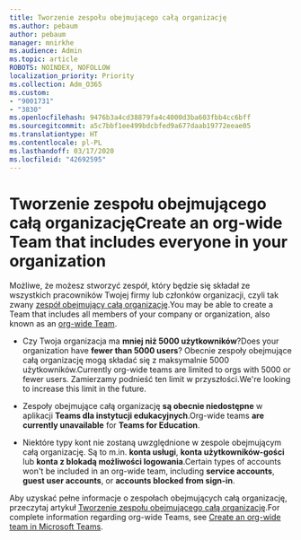 ```yaml
---
title: Tworzenie zespołu obejmującego całą organizację
ms.author: pebaum
author: pebaum
manager: mnirkhe
ms.audience: Admin
ms.topic: article
ROBOTS: NOINDEX, NOFOLLOW
localization_priority: Priority
ms.collection: Adm_O365
ms.custom:
- "9001731"
- "3830"
ms.openlocfilehash: 9476b3a4cd38879fa4c4000d3ba603fbb4cc6bff
ms.sourcegitcommit: a5c7bbf1ee499bdcbfed9a677daab19772eeae05
ms.translationtype: HT
ms.contentlocale: pl-PL
ms.lasthandoff: 03/17/2020
ms.locfileid: "42692595"
---
```

# <a name="create-an-org-wide-team-that-includes-everyone-in-your-organization"></a><span data-ttu-id="1aa41-102">Tworzenie zespołu obejmującego całą organizację</span><span class="sxs-lookup"><span data-stu-id="1aa41-102">Create an org-wide Team that includes everyone in your organization</span></span>

<span data-ttu-id="1aa41-103">Możliwe, że możesz stworzyć zespół, który będzie się składał ze wszystkich pracowników Twojej firmy lub członków organizacji, czyli tak zwany [zespół obejmujący całą organizację](https://docs.microsoft.com/microsoftteams/create-an-org-wide-team).</span><span class="sxs-lookup"><span data-stu-id="1aa41-103">You may be able to create a Team that includes all members of your company or organization, also known as an [org-wide Team](https://docs.microsoft.com/microsoftteams/create-an-org-wide-team).</span></span>

- <span data-ttu-id="1aa41-104">Czy Twoja organizacja ma **mniej niż 5000 użytkowników**?</span><span class="sxs-lookup"><span data-stu-id="1aa41-104">Does your organization have **fewer than 5000 users**?</span></span> <span data-ttu-id="1aa41-105">Obecnie zespoły obejmujące całą organizację mogą składać się z maksymalnie 5000 użytkowników.</span><span class="sxs-lookup"><span data-stu-id="1aa41-105">Currently org-wide teams are limited to orgs with 5000 or fewer users.</span></span> <span data-ttu-id="1aa41-106">Zamierzamy podnieść ten limit w przyszłości.</span><span class="sxs-lookup"><span data-stu-id="1aa41-106">We're looking to increase this limit in the future.</span></span>

- <span data-ttu-id="1aa41-107">Zespoły obejmujące całą organizację **są obecnie niedostępne** w aplikacji **Teams dla instytucji edukacyjnych**.</span><span class="sxs-lookup"><span data-stu-id="1aa41-107">Org-wide teams **are currently unavailable** for **Teams for Education**.</span></span>

- <span data-ttu-id="1aa41-108">Niektóre typy kont nie zostaną uwzględnione w zespole obejmującym całą organizację. Są to m.in. **konta usługi**, **konta użytkowników-gości** lub **konta z blokadą możliwości logowania**.</span><span class="sxs-lookup"><span data-stu-id="1aa41-108">Certain types of accounts won't be included in an org-wide team, including **service accounts**, **guest user accounts**, or **accounts blocked from sign-in**.</span></span>

<span data-ttu-id="1aa41-109">Aby uzyskać pełne informacje o zespołach obejmujących całą organizację, przeczytaj artykuł [Tworzenie zespołu obejmującego całą organizację](https://docs.microsoft.com/microsoftteams/create-an-org-wide-team).</span><span class="sxs-lookup"><span data-stu-id="1aa41-109">For complete information regarding org-wide Teams, see [Create an org-wide team in Microsoft Teams](https://docs.microsoft.com/microsoftteams/create-an-org-wide-team).</span></span> 
